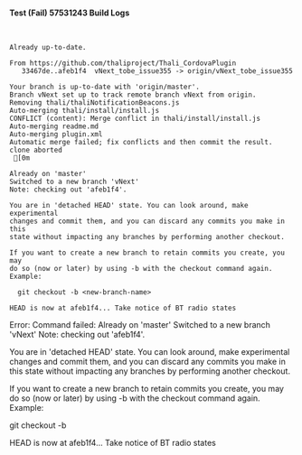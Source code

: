 #### Test (Fail) 57531243 Build Logs


```


```

```
Already up-to-date.

From https://github.com/thaliproject/Thali_CordovaPlugin
   33467de..afeb1f4  vNext_tobe_issue355 -> origin/vNext_tobe_issue355

```

```
Your branch is up-to-date with 'origin/master'.
Branch vNext set up to track remote branch vNext from origin.
Removing thali/thaliNotificationBeacons.js
Auto-merging thali/install/install.js
CONFLICT (content): Merge conflict in thali/install/install.js
Auto-merging readme.md
Auto-merging plugin.xml
Automatic merge failed; fix conflicts and then commit the result.
clone aborted
 [0m

Already on 'master'
Switched to a new branch 'vNext'
Note: checking out 'afeb1f4'.

You are in 'detached HEAD' state. You can look around, make experimental
changes and commit them, and you can discard any commits you make in this
state without impacting any branches by performing another checkout.

If you want to create a new branch to retain commits you create, you may
do so (now or later) by using -b with the checkout command again. Example:

  git checkout -b <new-branch-name>

HEAD is now at afeb1f4... Take notice of BT radio states

```

Error: Command failed: Already on 'master'
Switched to a new branch 'vNext'
Note: checking out 'afeb1f4'.

You are in 'detached HEAD' state. You can look around, make experimental
changes and commit them, and you can discard any commits you make in this
state without impacting any branches by performing another checkout.

If you want to create a new branch to retain commits you create, you may
do so (now or later) by using -b with the checkout command again. Example:

  git checkout -b <new-branch-name>

HEAD is now at afeb1f4... Take notice of BT radio states
